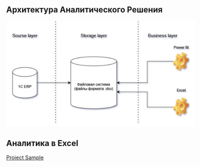 ## Архитектура Аналитического Решения
![Схема](https://github.com/FukaeriUno/DE-101/blob/main/Module1/%D0%A1%D1%85%D0%B5%D0%BC%D0%B0.png)
## Аналитика в Excel
[Project Sample](https://github.com/FukaeriUno/DE-101/blob/main/Module1/Project1.xlsx)